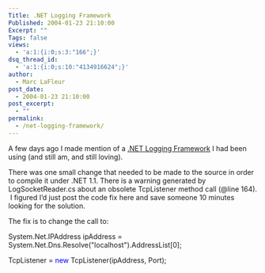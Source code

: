 ```yaml
---
Title: .NET Logging Framework
Published: 2004-01-23 21:10:00
Excerpt: ""
Tags: false
views:
  - 'a:1:{i:0;s:3:"166";}'
dsq_thread_id:
  - 'a:1:{i:0;s:10:"4134916624";}'
author:
  - Marc LaFleur
post_date:
  - 2004-01-23 21:10:00
post_excerpt:
  - ""
permalink:
  - /net-logging-framework/
---
```

<div>
<p>A few days ago I made mention of a <a title=http://www.theobjectguy.com/dotnetlog/ href="http://www.theobjectguy.com/dotnetlog/" target=_blank>.NET Logging Framework</a> I had been using (and still am, and still loving).&nbsp;</p>
<p>There was one small change that needed to be made to the source in order to compile it under .NET 1.1. There is a warning generated by LogSocketReader.cs about an obsolete TcpListener method call (@line 164). &nbsp;I figured I&#8217;d just post the code fix here and save someone 10 minutes looking for the solution.</p>
<p>The fix is to change the call to:</p>
<p><span>System.Net.IPAddress ipAddress = System.Net.Dns.Resolve("localhost").AddressList[0];</span></p>
<p><span>TcpListener = <font color=blue><span>new</span></font> TcpListener(ipAddress, Port);</span></p>
<p>&nbsp;</p></div>